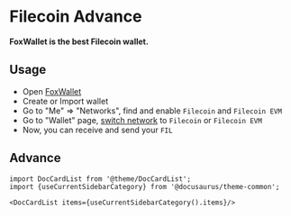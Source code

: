 # Filecoin Advance

**FoxWallet is the best Filecoin wallet.**

## Usage
* Open [FoxWallet](https://foxwallet.com/download)
* Create or Import wallet
* Go to "Me" => "Networks", find and enable `Filecoin` and `Filecoin EVM`
* Go to "Wallet" page, [switch network](https://hc.foxwallet.com/docs/basic/manage-funds#switch-networks) to `Filecoin` or `Filecoin EVM`
* Now, you can receive and send your `FIL`

## Advance
```mdx-code-block
import DocCardList from '@theme/DocCardList';
import {useCurrentSidebarCategory} from '@docusaurus/theme-common';

<DocCardList items={useCurrentSidebarCategory().items}/>
```